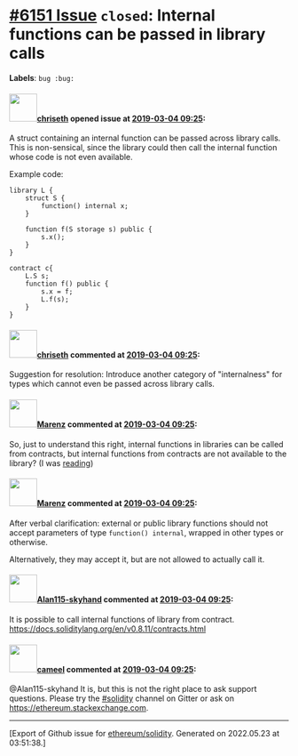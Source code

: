 # [\#6151 Issue](https://github.com/ethereum/solidity/issues/6151) `closed`: Internal functions can be passed in library calls
**Labels**: `bug :bug:`


#### <img src="https://avatars.githubusercontent.com/u/9073706?v=4" width="50">[chriseth](https://github.com/chriseth) opened issue at [2019-03-04 09:25](https://github.com/ethereum/solidity/issues/6151):

A struct containing an internal function can be passed across library calls. This is non-sensical, since the library could then call the internal function whose code is not even available.

Example code:

```
library L {
    struct S {
        function() internal x;
    }

    function f(S storage s) public {
        s.x();
    }
}

contract c{
    L.S s;
    function f() public {
        s.x = f;
        L.f(s);
    }
}
```

#### <img src="https://avatars.githubusercontent.com/u/9073706?v=4" width="50">[chriseth](https://github.com/chriseth) commented at [2019-03-04 09:25](https://github.com/ethereum/solidity/issues/6151#issuecomment-469179663):

Suggestion for resolution: Introduce another category of "internalness" for types which cannot even be passed across library calls.

#### <img src="https://avatars.githubusercontent.com/u/424752?u=038e104b849efd16f076b671ef6c46af7073bfa7&v=4" width="50">[Marenz](https://github.com/Marenz) commented at [2019-03-04 09:25](https://github.com/ethereum/solidity/issues/6151#issuecomment-470073918):

So, just to understand this right, internal functions in libraries can be called from contracts, but internal functions from contracts are not available to the library? (I was [reading](https://solidity.readthedocs.io/en/v0.5.3/contracts.html#libraries))

#### <img src="https://avatars.githubusercontent.com/u/424752?u=038e104b849efd16f076b671ef6c46af7073bfa7&v=4" width="50">[Marenz](https://github.com/Marenz) commented at [2019-03-04 09:25](https://github.com/ethereum/solidity/issues/6151#issuecomment-470077373):

After verbal clarification: external or public library functions should not accept parameters of type `function() internal`, wrapped in other types or otherwise.

Alternatively, they may accept it, but are not allowed to actually call it.

#### <img src="https://avatars.githubusercontent.com/u/81818939?u=8f895031e444d38a6435b096d4904d7e814d9fef&v=4" width="50">[Alan115-skyhand](https://github.com/Alan115-skyhand) commented at [2019-03-04 09:25](https://github.com/ethereum/solidity/issues/6151#issuecomment-1012901323):

It is possible to call internal functions of library from contract.
https://docs.soliditylang.org/en/v0.8.11/contracts.html

#### <img src="https://avatars.githubusercontent.com/u/137030?v=4" width="50">[cameel](https://github.com/cameel) commented at [2019-03-04 09:25](https://github.com/ethereum/solidity/issues/6151#issuecomment-1013931212):

@Alan115-skyhand It is, but this is not the right place to ask support questions. Please try the [#solidity](https://gitter.im/ethereum/solidity) channel on Gitter or ask on https://ethereum.stackexchange.com.


-------------------------------------------------------------------------------



[Export of Github issue for [ethereum/solidity](https://github.com/ethereum/solidity). Generated on 2022.05.23 at 03:51:38.]
